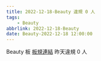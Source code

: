 ```yaml
---
title: 2022-12-18-Beauty 違規 0 人
tags:
    - Beauty
abbrlink: 2022-12-18-Beauty
date: Beauty-2022-12-18 12:00:00
---
```

Beauty 板 [板規連結](https://www.ptt.cc/bbs/Beauty/M.1630069980.A.84B.html)
昨天違規 0 人
